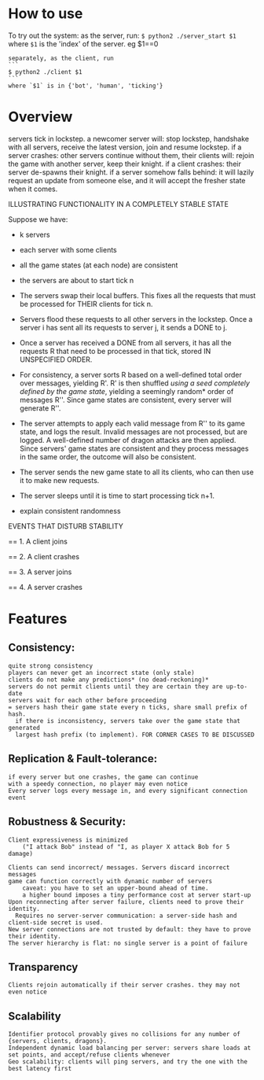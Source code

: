 # How to use
To try out the system:
    as the server, run:
    ```
    $ python2 ./server_start $1
    ```
    where `$1` is the 'index' of the server. eg $1==0

    separately, as the client, run
    ```
    $ python2 ./client $1
    ```
    where `$1` is in {'bot', 'human', 'ticking'}

# Overview
servers tick in lockstep.
a newcomer server will:
    stop lockstep,
    handshake with all servers,
    receive the latest version,
    join and resume lockstep.
if a server crashes:
    other servers continue without them,
    their clients will:
        rejoin the game with another server,
        keep their knight.
if a client crashes:
    their server de-spawns their knight.
if a server somehow falls behind:
    it will lazily request an update from someone else,
    and it will accept the fresher state when it comes.

ILLUSTRATING FUNCTIONALITY IN A COMPLETELY STABLE STATE

Suppose we have:
  - k servers
  - each server with some clients
  - all the game states (at each node) are consistent
  - the servers are about to start tick n

- The servers swap their local buffers. This fixes all the requests that
  must be processed for THEIR clients for tick n.
- Servers flood these requests to all other servers in the lockstep. Once
  a server i has sent all its requests to server j, it sends a DONE to j.
- Once a server has received a DONE from all servers, it has all the requests R
  that need to be processed in that tick, stored IN UNSPECIFIED ORDER.
- For consistency, a server sorts R based on a well-defined total order over
  messages, yielding R'. R' is then shuffled _using a seed completely defined
  by the game state_, yielding a seemingly random* order of messages R''. Since
  game states are consistent, every server will generate R''.
- The server attempts to apply each valid message from R'' to its game state,
  and logs the result. Invalid messages are not processed, but are logged.
  A well-defined number of dragon attacks are then applied. Since servers'
  game states are consistent and they process messages in the same order, the
  outcome will also be consistent.
- The server sends the new game state to all its clients, who can then use it
  to make new requests.
- The server sleeps until it is time to start processing tick n+1.

* explain consistent randomness

EVENTS THAT DISTURB STABILITY

== 1. A client joins





== 2. A client crashes



== 3. A server joins



== 4. A server crashes













# Features
## Consistency: 
	quite strong consistency
	players can never get an incorrect state (only stale)
	clients do not make any predictions* (no dead-reckoning)*
	servers do not permit clients until they are certain they are up-to-date
	servers wait for each other before proceeding
	= servers hash their game state every n ticks, share small prefix of hash.
	  if there is inconsistency, servers take over the game state that generated
	  largest hash prefix (to implement). FOR CORNER CASES TO BE DISCUSSED

## Replication & Fault-tolerance:
	if every server but one crashes, the game can continue
	with a speedy connection, no player may even notice
	Every server logs every message in, and every significant connection event

## Robustness & Security:
	Client expressiveness is minimized
		("I attack Bob" instead of "I, as player X attack Bob for 5 damage)

	Clients can send incorrect/ messages. Servers discard incorrect messages
	game can function correctly with dynamic number of servers
		caveat: you have to set an upper-bound ahead of time.
		a higher bound imposes a tiny performance cost at server start-up
	Upon reconnecting after server failure, clients need to prove their identity.
	  Requires no server-server communication: a server-side hash and client-side secret is used.
	New server connections are not trusted by default: they have to prove their identity.
	The server hierarchy is flat: no single server is a point of failure

## Transparency
	Clients rejoin automatically if their server crashes. they may not even notice

## Scalability
    Identifier protocol provably gives no collisions for any number of {servers, clients, dragons}.
    Independent dynamic load balancing per server: servers share loads at set points, and accept/refuse clients whenever
    Geo scalability: clients will ping servers, and try the one with the best latency first

